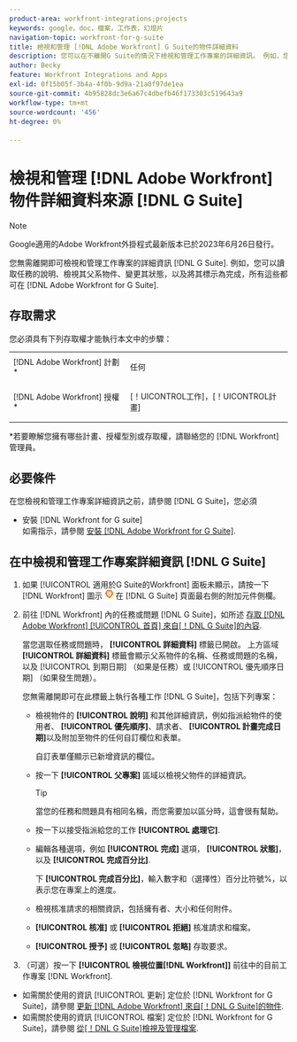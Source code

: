 ```yaml
---
product-area: workfront-integrations;projects
keywords: google，doc，檔案，工作表，幻燈片
navigation-topic: workfront-for-g-suite
title: 檢視和管理 [!DNL Adobe Workfront] G Suite的物件詳細資料
description: 您可以在不離開G Suite的情況下檢視和管理工作專案的詳細資訊。 例如，您可以讀取任務的說明、檢視其父系物件、變更其狀態，以及將其標示為完成，所有這些都可在 [!DNL Adobe Workfront] （適用於G Suite）。
author: Becky
feature: Workfront Integrations and Apps
exl-id: 0f15b05f-3b4a-4f0b-9d9a-21a0f97de1ea
source-git-commit: 4b95828dc3e6a67c4dbefb46f173303c519643a9
workflow-type: tm+mt
source-wordcount: '456'
ht-degree: 0%

---
```


# 檢視和管理 [!DNL Adobe Workfront] 物件詳細資料來源 [!DNL G Suite]

>[!NOTE]
>
>Google適用的Adobe Workfront外掛程式最新版本已於2023年6月26日發行。

您無需離開即可檢視和管理工作專案的詳細資訊 [!DNL G Suite]. 例如，您可以讀取任務的說明、檢視其父系物件、變更其狀態，以及將其標示為完成，所有這些都可在 [!DNL Adobe Workfront for G Suite].

## 存取需求

您必須具有下列存取權才能執行本文中的步驟：

<table style="table-layout:auto"> 
 <col> 
 <col> 
 <tbody> 
  <tr> 
   <td role="rowheader">[!DNL Adobe Workfront] 計劃*</td> 
   <td> <p>任何</p> </td> 
  </tr> 
  <tr> 
   <td role="rowheader">[!DNL Adobe Workfront] 授權*</td> 
   <td> <p>[！UICONTROL工作]，[！UICONTROL計畫]</p> </td> 
  </tr> 
</tbody> 
</table>

&#42;若要瞭解您擁有哪些計畫、授權型別或存取權，請聯絡您的 [!DNL Workfront] 管理員。

## 必要條件

在您檢視和管理工作專案詳細資訊之前，請參閱 [!DNL G Suite]，您必須

* 安裝 [!DNL Workfront for G suite]\
   如需指示，請參閱 [安裝 [!DNL Adobe Workfront for G Suite]](../../workfront-integrations-and-apps/workfront-for-g-suite/install-workfront-for-gsuite.md).

## 在中檢視和管理工作專案詳細資訊 [!DNL G Suite]

1. 如果 [!UICONTROL 適用於G Suite的Workfront] 面板未顯示，請按一下 [!DNL Workfront] 圖示 ![](assets/wf-lion-icon.png) 在 [!DNL G Suite] 頁面最右側的附加元件側欄。
1. 前往 [!DNL Workfront] 內的任務或問題 [!DNL G Suite]，如所述 [存取 [!DNL Adobe Workfront] [!UICONTROL 首頁] 來自[！DNL G Suite]的內容](../../workfront-integrations-and-apps/workfront-for-g-suite/access-wf-home-content-from-g-suite.md).

   當您選取任務或問題時， **[!UICONTROL 詳細資料]** 標籤已開啟。 上方區域 **[!UICONTROL 詳細資料]** 標籤會顯示父系物件的名稱、任務或問題的名稱，以及 [!UICONTROL 到期日期] （如果是任務）或 [!UICONTROL 優先順序日期] （如果發生問題）。


   您無需離開即可在此標籤上執行各種工作 [!DNL G Suite]，包括下列專案：

   * 檢視物件的 **[!UICONTROL 說明]** 和其他詳細資訊，例如指派給物件的使用者、 **[!UICONTROL 優先順序]**、請求者、 **[!UICONTROL 計畫完成日期]**&#x200B;以及附加至物件的任何自訂欄位和表單。

     自訂表單僅顯示已新增資訊的欄位。

   * 按一下 **[!UICONTROL 父專案]** 區域以檢視父物件的詳細資訊。

     >[!TIP]
     >
     >當您的任務和問題具有相同名稱，而您需要加以區分時，這會很有幫助。

   * 按一下以接受指派給您的工作 **[!UICONTROL 處理它]**.
   * 編輯各種選項，例如 **[!UICONTROL 完成]** 選項， **[!UICONTROL 狀態]**，以及 **[!UICONTROL 完成百分比]**.

     下 **[!UICONTROL 完成百分比]**，輸入數字和（選擇性）百分比符號%，以表示您在專案上的進度。
   * 檢視核准請求的相關資訊，包括擁有者、大小和任何附件。
   * **[!UICONTROL 核准]** 或 **[!UICONTROL 拒絕]** 核准請求和檔案。

   * **[!UICONTROL 授予]** 或 **[!UICONTROL 忽略]** 存取要求。

1. （可選）按一下 **[!UICONTROL 檢視位置[!DNL Workfront]]** 前往中的目前工作專案 [!DNL Workfront].

* 如需關於使用的資訊 [!UICONTROL 更新] 定位於 [!DNL Workfront for G Suite]，請參閱 [更新 [!DNL Adobe Workfront] 來自[！DNL G Suite]的物件](../../workfront-integrations-and-apps/workfront-for-g-suite/update-a-workfront-object-in-gsuite.md).
* 如需關於使用的資訊 [!UICONTROL 檔案] 定位於 [!DNL Workfront for G Suite]，請參閱 [從[！DNL G Suite]檢視及管理檔案](../../workfront-integrations-and-apps/workfront-for-g-suite/view-and-manage-documents-in-gsuite.md).
